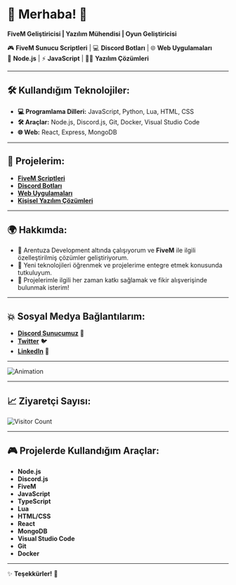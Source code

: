 # 👋 **Merhaba!** 👾  
**FiveM Geliştiricisi | Yazılım Mühendisi | Oyun Geliştiricisi**

🎮 **FiveM Sunucu Scriptleri** | 💻 **Discord Botları** | 🌐 **Web Uygulamaları**  
🚀 **Node.js** | ⚡ **JavaScript** | 🧑‍💻 **Yazılım Çözümleri**

---

## 🛠️ **Kullandığım Teknolojiler:**
- **💻 Programlama Dilleri:** JavaScript, Python, Lua, HTML, CSS
- **🛠️ Araçlar:** Node.js, Discord.js, Git, Docker, Visual Studio Code
- **🌐 Web:** React, Express, MongoDB

---

## 🚀 **Projelerim:**
- [**FiveM Scriptleri**](https://github.com/Arentuza/fivem-scripts)  
- [**Discord Botları**](https://github.com/Arentuza/discord-bots)  
- [**Web Uygulamaları**](https://github.com/Arentuza/web-apps)  
- [**Kişisel Yazılım Çözümleri**](https://github.com/Arentuza/personal-projects)

---

## 🌍 **Hakkımda:**
- 🚀 Arentuza Development altında çalışıyorum ve **FiveM** ile ilgili özelleştirilmiş çözümler geliştiriyorum.
- 🧠 Yeni teknolojileri öğrenmek ve projelerime entegre etmek konusunda tutkuluyum.
- 💬 Projelerimle ilgili her zaman katkı sağlamak ve fikir alışverişinde bulunmak isterim!

---

## 💥 **Sosyal Medya Bağlantılarım:**
- [**Discord Sunucumuz**](https://discord.gg/yourserverlink) 🎉  
- [**Twitter**](https://twitter.com/yourusername) 🐦  
- [**LinkedIn**](https://linkedin.com/in/yourprofile) 🔗

---

![Animation](https://cdn.dribbble.com/users/603800/screenshots/4569474/dribbble-code.gif)

---

## 📈 **Ziyaretçi Sayısı:**  
![Visitor Count](https://profile-counter.glitch.me/ArentuzaDevelopement/count.svg)

---

## 🎮 **Projelerde Kullandığım Araçlar:**
- **Node.js**
- **Discord.js**
- **FiveM**
- **JavaScript**
- **TypeScript**
- **Lua**
- **HTML/CSS**
- **React**
- **MongoDB**
- **Visual Studio Code**
- **Git**
- **Docker**

---

✨ **Teşekkürler!** 🚀  
